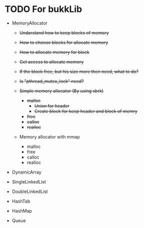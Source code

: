 # TODO For bukkLib

+ MemoryAllocator

  + ~~Undarstand how to keep blocks of memory~~
  + ~~How to choose blocks for allocate memory~~
  + ~~How to allocate memory for block~~
  + ~~Get access to allocate memory~~
  + ~~If the block free, but his size more then need, what to do?~~
  + ~~Is "pthread_mutex_lock" need?~~
  
  + ~~Simple memory allocator (By using sbrk)~~
    + ~~malloc~~
      + ~~Union for header~~
      + ~~Create block for keep header and block of memry~~
    + ~~free~~
    + ~~calloc~~
    + ~~realloc~~

  + Memory allocator with mmap
    + malloc
    + free
    + calloc
    + realloc

+ DynamicArray
+ SingleLinkedList
+ DoubleLinkedList
+ HashTab
+ HashMap
+ Queue
